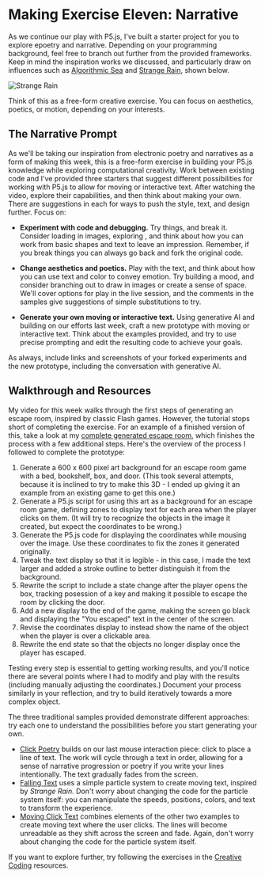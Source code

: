 # Making Exercise Eleven: Narrative

As we continue our play with P5.js, I've built a starter project for you to explore epoetry and narrative. Depending on your programming background, feel free to branch out further from the provided frameworks. Keep in mind the inspiration works we discussed, and particularly draw on influences such as [Algorithmic Sea]([https://the-color-of-water.github.io/AlgorithmicSea-ObservableArti](https://www.algorithmicsea.com/)) and [Strange Rain](https://erikloyer.com/index.php/projects/detail/strange_rain), shown below.

![Strange Rain](../img/rain.png)

Think of this as a free-form creative exercise. You can focus on aesthetics, poetics, or motion, depending on your interests.

## The Narrative Prompt

As we'll be taking our inspiration from electronic poetry and narratives as a form of making this week, this is a free-form exercise in building your P5.js knowledge while exploring computational creativity. Work between existing code and  I've provided three starters that suggest different possibilities for working with P5.js to allow for moving or interactive text. After watching the video, explore their capabilities, and then think about making your own. There are suggestions in each for ways to push the style, text, and design further. Focus on:

- **Experiment with code and debugging.** Try things, and break it. Consider loading in images, exploring , and think about how you can work from basic shapes and text to leave an impression. Remember, if you break things you can always go back and fork the original code.
  
- **Change aesthetics and poetics.** Play with the text, and think about how you can use text and color to convey emotion. Try building a mood, and consider branching out to draw in images or create a sense of space. We'll cover options for play in the live session, and the comments in the samples give suggestions of simple substitutions to try.

- **Generate your own moving or interactive text.** Using generative AI and building on our efforts last week, craft a new prototype with moving or interactive text. Think about the examples provided, and try to use precise prompting and edit the resulting code to achieve your goals.

As always, include links and screenshots of your forked experiments and the new prototype, including the conversation with generative AI. 

## Walkthrough and Resources

My video for this week walks through the first steps of generating an escape room, inspired by classic Flash games. However, the tutorial stops short of completing the exercise. For an example of a finished version of this, take a look at my [complete generated escape room](https://openprocessing.org/sketch/2223658), which finishes the process with a few additional steps. Here's the overview of the process I followed to complete the prototype:

1. Generate a 600 x 600 pixel art background for an escape room game with a bed, bookshelf, box, and door. (This took several attempts, because it is inclined to try to make this 3D - I ended up giving it an example from an existing game to get this one.)
2. Generate a P5.js script for using this art as a background for an escape room game, defining zones to display text for each area when the player clicks on them. (It will try to recognize the objects in the image it created, but expect the coordinates to be wrong.)
3. Generate the P5.js code for displaying the coordinates while mousing over the image. Use these coordinates to fix the zones it generated originally.
4. Tweak the text display so that it is legible - in this case, I made the text larger and added a stroke outline to better distinguish it from the background.
5. Rewrite the script to include a state change after the player opens the box, tracking posession of a key and making it possible to escape the room by clicking the door.
6. Add a new display to the end of the game, making the screen go black and displaying the "You escaped" text in the center of the screen.
7. Revise the coordinates display to instead show the name of the object when the player is over a clickable area. 
8. Rewrite the end state so that the objects no longer display once the player has escaped.

Testing every step is essential to getting working results, and you'll notice there are several points where I had to modify and play with the results (including manually adjusting the coordinates.) Document your process similarly in your reflection, and try to build iteratively towards a more complex object.

The three traditional samples provided demonstrate different approaches: try each one to understand the possibilities before you start generating your own.

- [Click Poetry](https://openprocessing.org/sketch/1325975) builds on our last mouse interaction piece: click to place a line of text. The work will cycle through a text in order, allowing for a sense of narrative progression or poetry if you write your lines intentionally. The text gradually fades from the screen.
- [Falling Text](https://openprocessing.org/sketch/1325914) uses a simple particle system to create moving text, inspired by *Strange Rain.* Don't worry about changing the code for the particle system itself: you can manipulate the speeds, positions, colors, and text to transform the experience.
- [Moving Click Text](https://openprocessing.org/sketch/1325979) combines elements of the other two examples to create moving text where the user clicks. The lines will become unreadable as they shift across the screen and fade. Again, don't worry about changing the code for the particle system itself.

If you want to explore further, try following the exercises in the [Creative Coding](https://creative-coding.decontextualize.com/) resources.
